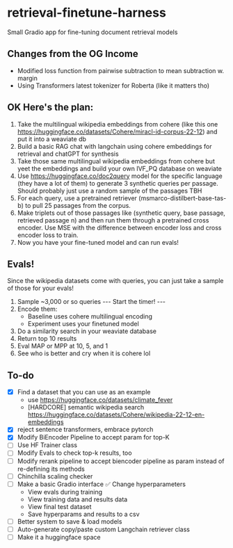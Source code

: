 # retrieval-finetune-harness
Small Gradio app for fine-tuning document retrieval models

## Changes from the OG Income
* Modified loss function from pairwise subtraction to mean subtraction w. margin
* Using Transformers latest tokenizer for Roberta (like it matters tho)


## OK Here's the plan:
1. Take the multilingual wikipedia embeddings from cohere (like this one https://huggingface.co/datasets/Cohere/miracl-id-corpus-22-12) and put it into a weaviate db
2. Build a basic RAG chat with langchain using cohere embeddings for retrieval and chatGPT for synthesis
3. Take those same multilingual wikipedia embeddings from cohere but yeet the embeddings and build your own IVF_PQ database on weaviate
4. Use https://huggingface.co/doc2query model for the specific language (they have a lot of them) to generate 3 synthetic queries per passage. Should probably just use a random sample of the passages TBH
5. For each query, use a pretrained retriever (msmarco-distilbert-base-tas-b) to pull 25 passages from the corpus.
6. Make triplets out of those passages like (synthetic query, base passage, retrieved passage n) and then run them through a pretrained cross encoder. Use MSE with the difference between encoder loss and cross encoder loss to train.
7. Now you have your fine-tuned model and can run evals!

## Evals!
Since the wikipedia datasets come with queries, you can just take a sample of those for your evals!
1. Sample ~3,000 or so queries
--- Start the timer! ---
2. Encode them:
    - Baseline uses cohere multilingual encoding
    - Experiment uses your finetuned model
3. Do a similarity search in your weaviate database
4. Return top 10 results
5. Eval MAP or MPP at 10, 5, and 1
6. See who is better and cry when it is cohere lol



## To-do
- [x] Find a dataset that you can use as an example
    * use https://huggingface.co/datasets/climate_fever
    * [HARDCORE] semantic wikipedia search https://huggingface.co/datasets/Cohere/wikipedia-22-12-en-embeddings
- [x] reject sentence transformers, embrace pytorch
- [x] Modify BiEncoder Pipeline to accept param for top-K
- [ ] Use HF Trainer class
- [ ] Modify Evals to check top-k results, too
- [ ] Modify rerank pipeline to accept biencoder pipeline as param instead of re-defining its methods
- [ ] Chinchilla scaling checker
- [ ] Make a basic Gradio interface
    ✅ Change hyperparameters
    * View evals during training
    * View training data and results data
    * View final test dataset
    * Save hyperparams and results to a csv
- [ ] Better system to save & load models
- [ ] Auto-generate copy/paste custom Langchain retriever class
- [ ] Make it a huggingface space
